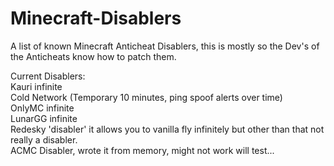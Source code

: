 # Minecraft-Disablers
A list of known Minecraft Anticheat Disablers, this is mostly so the Dev's of the Anticheats know how to patch them.

Current Disablers: <br>
Kauri infinite <br>
Cold Network (Temporary 10 minutes, ping spoof alerts over time) <br>
OnlyMC infinite <br>
LunarGG infinite <br>
Redesky 'disabler' it allows you to vanilla fly infinitely but other than that not really a disabler. <br>
ACMC Disabler, wrote it from memory, might not work will test...
